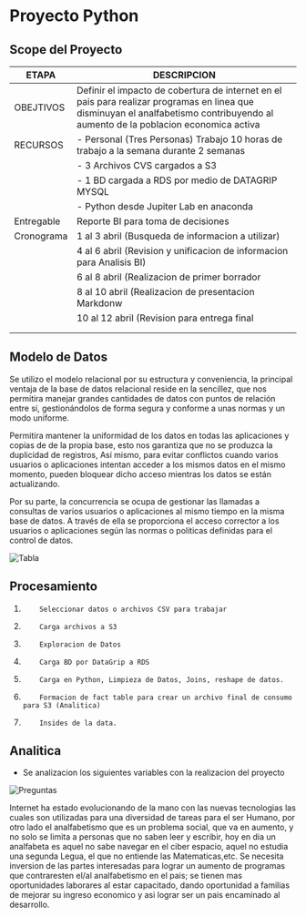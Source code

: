 # Proyecto Python
## Scope del Proyecto
| ETAPA | DESCRIPCION |
| ----- | ----------- |
|OBEJTIVOS| Definir el impacto de cobertura de internet en el pais para realizar programas en linea que disminuyan el analfabetismo contribuyendo al aumento de la poblacion economica activa|
|RECURSOS| -  Personal (Tres Personas) Trabajo 10 horas de trabajo a la semana durante 2 semanas|
|        | - 3 Archivos CVS cargados a S3|
|        | - 1 BD cargada a RDS por medio de DATAGRIP MYSQL|
|        | - Python desde Jupiter Lab en anaconda          |
|Entregable|Reporte BI para toma de decisiones|
|Cronograma|1 al 3 abril (Busqueda de informacion a utilizar)|
|          |4 al 6 abril (Revision y unificacion de informacion para Analisis BI)|
|          |6 al 8 abril (Realizacion de primer borrador|
|          |8 al 10 abril (Realizacion de presentacion Markdonw|
|          |10 al 12 abril (Revision para entrega final|
|          |        |
| |  |
           
## Modelo de Datos
Se utilizo el modelo relacional por su estructura y conveniencia, la principal ventaja de la base de datos relacional reside en la sencillez, que nos permitira manejar grandes cantidades de datos con puntos de relación entre sí, gestionándolos de forma segura y conforme a unas normas y un modo uniforme.

Permitira mantener la uniformidad de los datos en todas las aplicaciones y copias de de la propia base, esto nos garantiza que no se produzca la duplicidad de registros, Así mismo, para evitar conflictos cuando varios usuarios o aplicaciones intentan acceder a los mismos datos en el mismo momento, pueden bloquear dicho acceso mientras los datos se están actualizando.

Por su parte, la concurrencia se ocupa de gestionar las llamadas a consultas de varios usuarios o aplicaciones al mismo tiempo en la misma base de datos. A través de ella se proporciona el acceso corrector a los usuarios o aplicaciones según las normas o políticas definidas para el control de datos.

![Tabla](https://user-images.githubusercontent.com/89221655/162648026-98b9c145-8843-49fd-afa2-37fd577901f5.png)


## Procesamiento

1.         Seleccionar datos o archivos CSV para trabajar
         
2.         Carga archivos a S3

3.         Exploracion de Datos 
         
4.         Carga BD por DataGrip a RDS
         
5.         Carga en Python, Limpieza de Datos, Joins, reshape de datos.

6.         Formacion de fact table para crear un archivo final de consumo para S3 (Analitica)

7.         Insides de la data.


## Analitica
 -  Se analizacion los siguientes variables con la realizacion del proyecto

![Preguntas](https://user-images.githubusercontent.com/89221655/162644423-97b969b8-129f-4b60-b585-61dd779580d5.png)

Internet ha estado evolucionando de la mano con las nuevas tecnologias las cuales son utilizadas para una diversidad de tareas para el ser Humano, por otro lado el analfabetismo que es un problema social, que va en aumento, y no solo se limita a personas que no saben leer y escribir, hoy en dia un analfabeta es aquel no sabe navegar en el ciber espacio, aquel no estudia una segunda Legua, el que no entiende las Matematicas,etc.
Se necesita inversion de las partes interesadas para lograr un aumento de programas que contraresten el/al analfabetismo en el pais; se tienen mas oportunidades laborares al estar capacitado, dando oportunidad a familias de mejorar su ingreso economico y asi lograr ser un pais encaminado al desarrollo.
